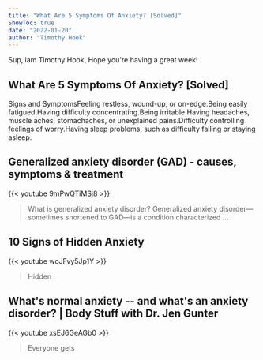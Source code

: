 ```yaml
---
title: "What Are 5 Symptoms Of Anxiety? [Solved]"
ShowToc: true 
date: "2022-01-20"
author: "Timothy Hook" 
---
```


Sup, iam Timothy Hook, Hope you're having a great week!
## What Are 5 Symptoms Of Anxiety? [Solved]
Signs and SymptomsFeeling restless, wound-up, or on-edge.Being easily fatigued.Having difficulty concentrating.Being irritable.Having headaches, muscle aches, stomachaches, or unexplained pains.Difficulty controlling feelings of worry.Having sleep problems, such as difficulty falling or staying asleep.

## Generalized anxiety disorder (GAD) - causes, symptoms & treatment
{{< youtube 9mPwQTiMSj8 >}}
>What is generalized anxiety disorder? Generalized anxiety disorder—sometimes shortened to GAD—is a condition characterized ...

## 10 Signs of Hidden Anxiety
{{< youtube woJFvy5Jp1Y >}}
>Hidden 

## What's normal anxiety -- and what's an anxiety disorder? | Body Stuff with Dr. Jen Gunter
{{< youtube xsEJ6GeAGb0 >}}
>Everyone gets 


